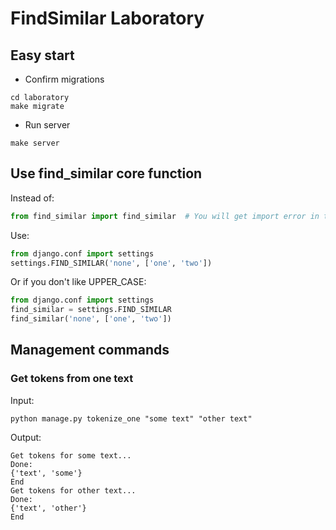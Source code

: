 # FindSimilar Laboratory

## Easy start

- Confirm migrations
```
cd laboratory
make migrate
```
- Run server
```
make server
```

## Use find_similar core function

Instead of:
```python
from find_similar import find_similar  # You will get import error in this case
```

Use:
```python
from django.conf import settings
settings.FIND_SIMILAR('none', ['one', 'two'])
```

Or if you don't like UPPER_CASE:
```python
from django.conf import settings
find_similar = settings.FIND_SIMILAR
find_similar('none', ['one', 'two'])
```

## Management commands

### Get tokens from one text

Input:
```commandline
python manage.py tokenize_one "some text" "other text"
```

Output:
```commandline
Get tokens for some text...
Done:
{'text', 'some'}
End
Get tokens for other text...
Done:
{'text', 'other'}
End
```